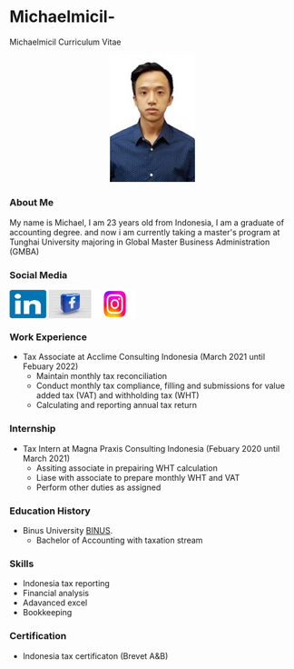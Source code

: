 
# Michaelmicil-
Michaelmicil Curriculum Vitae

<p align="Center">
<img src="Photo.jpeg" width="150">
</P>

### About Me
  My name is Michael, I am 23 years old from Indonesia, I am a graduate of accounting degree. and now i am currently taking a master's program at Tunghai University majoring in Global Master Business Administration (GMBA) 

### Social Media
<a href="https://linkedin.com/in/michael-w-033aa0195" target="blank"><img align="center" src="LinkedIn.jpeg" width="65" height="50" alt="michael-w-033aa0195"/></a>
<a href="https://fb.com/michael.wong.1466126" target="blank"><img align="center" src="FB.jpeg" width="75" height="50" alt="michael.wong.1466126"/></a>
<a href="https://instagram.com/michael17_wong" target="blank"><img align="center" src="Instagram.png" Width="75" height="50" alt="michael17_wong"/></a>
</p>


### Work Experience 
+ Tax Associate at Acclime Consulting Indonesia (March 2021 until Febuary 2022)
    - Maintain monthly tax reconciliation
    - Conduct monthly tax compliance, filling and submissions for value added tax (VAT) and withholding tax (WHT)
    - Calculating and reporting annual tax return

### Internship
+ Tax Intern at Magna Praxis Consulting Indonesia (Febuary 2020 until March 2021)
    - Assiting associate in prepairing WHT calculation
    - Liase with associate to prepare monthly WHT and VAT
    - Perform other duties as assigned

### Education History
+ Binus University [BINUS](https://binus.ac.id/).
    - Bachelor of Accounting with taxation stream

### Skills
+ Indonesia tax reporting 
+ Financial analysis
+ Adavanced excel
+ Bookkeeping

### Certification
+ Indonesia tax certificaton (Brevet A&B)
